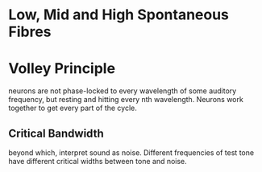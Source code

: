 # Low, Mid and High Spontaneous Fibres

# Volley Principle

neurons are not phase-locked to every wavelength of some auditory frequency, but resting and hitting every nth wavelength. Neurons work together to get every part of the cycle.

## Critical Bandwidth

beyond which, interpret sound as noise. Different frequencies of test tone have different critical widths between tone and noise.
